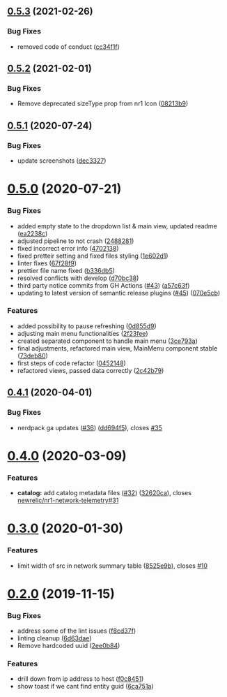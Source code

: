 ## [0.5.3](https://github.com/newrelic/nr1-network-telemetry/compare/v0.5.2...v0.5.3) (2021-02-26)


### Bug Fixes

* removed code of conduct ([cc34f1f](https://github.com/newrelic/nr1-network-telemetry/commit/cc34f1f3eee4dd58af7dc063fb50c197127ae825))

## [0.5.2](https://github.com/newrelic/nr1-network-telemetry/compare/v0.5.1...v0.5.2) (2021-02-01)


### Bug Fixes

* Remove deprecated sizeType prop from nr1 Icon ([08213b9](https://github.com/newrelic/nr1-network-telemetry/commit/08213b9cd449d9b1f377fe5a0c25ef8ab93c03ea))

## [0.5.1](https://github.com/newrelic/nr1-network-telemetry/compare/v0.5.0...v0.5.1) (2020-07-24)


### Bug Fixes

* update screenshots ([dec3327](https://github.com/newrelic/nr1-network-telemetry/commit/dec3327cc6a4c141d9a9fb9b294f5f89d8025236))

# [0.5.0](https://github.com/newrelic/nr1-network-telemetry/compare/v0.4.1...v0.5.0) (2020-07-21)


### Bug Fixes

* added empty state to the dropdown list & main view, updated readme ([ea2238c](https://github.com/newrelic/nr1-network-telemetry/commit/ea2238cd29d05fef29cc07f78d3e06ea07ec215b))
* adjusted pipeline to not crash ([2488281](https://github.com/newrelic/nr1-network-telemetry/commit/248828112c34123de09ba3cdf188c72c9d0a37c6))
* fixed incorrect error info ([4702138](https://github.com/newrelic/nr1-network-telemetry/commit/470213863c45b1e01852229fe91c5925240e8236))
* fixed pretteir setting and fixed files styling ([1e602d1](https://github.com/newrelic/nr1-network-telemetry/commit/1e602d1ac50bde6260b0f628982a2e1affd2f5be))
* linter fixes ([67f28f9](https://github.com/newrelic/nr1-network-telemetry/commit/67f28f9acb50afc067e14c15fc4c69cd7db15642))
* prettier file name fixed ([b336db5](https://github.com/newrelic/nr1-network-telemetry/commit/b336db5e68766bbae5c8647221c6dac2f6f78708))
* resolved conflicts with develop ([d70bc38](https://github.com/newrelic/nr1-network-telemetry/commit/d70bc38053cc256f98634d631f4497a4838bf269))
* third party notice commits from GH Actions ([#43](https://github.com/newrelic/nr1-network-telemetry/issues/43)) ([a57c63f](https://github.com/newrelic/nr1-network-telemetry/commit/a57c63fb1ee933cbf3c669498138b59a38e36c48))
* updating to latest version of semantic release plugins ([#45](https://github.com/newrelic/nr1-network-telemetry/issues/45)) ([070e5cb](https://github.com/newrelic/nr1-network-telemetry/commit/070e5cb4898b4aac8ea8df79a9a37ec5ab3aa229))


### Features

* added possibility to pause refreshing ([0d855d9](https://github.com/newrelic/nr1-network-telemetry/commit/0d855d91ee2e62336b969a578b3466cd97bc3045))
* adjusting main menu functionalities ([2f23fee](https://github.com/newrelic/nr1-network-telemetry/commit/2f23feed229149ffd339e6eb06d309f72f7d5163))
* created separated component to handle main menu ([3ce793a](https://github.com/newrelic/nr1-network-telemetry/commit/3ce793af738ee2dc986f55cd7b05ba03ca500de3))
* final adjustments, refactored main view, MainMenu component stable ([73deb80](https://github.com/newrelic/nr1-network-telemetry/commit/73deb80d3aa88b2eeea7486e7def000a3eaf0292))
* first steps of code refactor ([0452148](https://github.com/newrelic/nr1-network-telemetry/commit/04521489c29d0cd57ca941be224e3025c079d9c0))
* refactored views, passed data correctly ([2c42b79](https://github.com/newrelic/nr1-network-telemetry/commit/2c42b79cb81cfa980d065e42233331fc4feb48ae))

## [0.4.1](https://github.com/newrelic/nr1-network-telemetry/compare/v0.4.0...v0.4.1) (2020-04-01)


### Bug Fixes

* nerdpack ga updates ([#36](https://github.com/newrelic/nr1-network-telemetry/issues/36)) ([dd694f5](https://github.com/newrelic/nr1-network-telemetry/commit/dd694f5ee4543ed805a2802a7fbc3d92c837dba7)), closes [#35](https://github.com/newrelic/nr1-network-telemetry/issues/35)

# [0.4.0](https://github.com/newrelic/nr1-network-telemetry/compare/v0.3.0...v0.4.0) (2020-03-09)


### Features

* **catalog:** add catalog metadata files ([#32](https://github.com/newrelic/nr1-network-telemetry/issues/32)) ([32620ca](https://github.com/newrelic/nr1-network-telemetry/commit/32620ca78b652035b632cc4d791a673a9e4f4fdf)), closes [newrelic/nr1-network-telemetry#31](https://github.com/newrelic/nr1-network-telemetry/issues/31)

# [0.3.0](https://github.com/newrelic/nr1-network-telemetry/compare/v0.2.0...v0.3.0) (2020-01-30)


### Features

* limit width of src in network summary table ([8525e9b](https://github.com/newrelic/nr1-network-telemetry/commit/8525e9bbcec179c93cc7b7a562b02561c08baa3a)), closes [#10](https://github.com/newrelic/nr1-network-telemetry/issues/10)

# [0.2.0](https://github.com/newrelic/nr1-network-telemetry/compare/v0.1.3...v0.2.0) (2019-11-15)


### Bug Fixes

* address some of the lint issues ([f8cd37f](https://github.com/newrelic/nr1-network-telemetry/commit/f8cd37f7298a4e7004fc0ea49934504a75d4d0b2))
* linting cleanup ([6d63dae](https://github.com/newrelic/nr1-network-telemetry/commit/6d63dae36128697567cb09610d47370306d0c8ec))
* Remove hardcoded uuid ([2ee0b84](https://github.com/newrelic/nr1-network-telemetry/commit/2ee0b84cd6d1333beb4b8ce78fe7d0ac0ad131f8))


### Features

* drill down from ip address to host ([f0c8451](https://github.com/newrelic/nr1-network-telemetry/commit/f0c8451e3e158805c8282bce11119e5824d6a19b))
* show toast if we cant find entity guid ([6ca751a](https://github.com/newrelic/nr1-network-telemetry/commit/6ca751af73e9d57a221777bcbe9998a556746c77))
